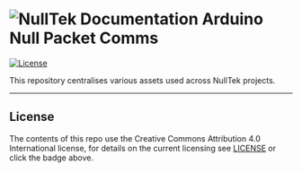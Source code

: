 # ![NullTek Documentation](https://github.com/CreatingNull/NullTek-Assets/img/logo/NullTekDocumentationLogo.png) Arduino Null Packet Comms

[![License](https://img.shields.io/:license-CC%20BY%204-blue.svg?style=flat-square)](LICENSE.md)

This repository centralises various assets used across NullTek projects.

---

## License

The contents of this repo use the Creative Commons Attribution 4.0 International license, for details on the current licensing see [LICENSE](LICENSE.md) or click the badge above.
